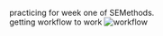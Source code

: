 practicing for week one of SEMethods.  
getting workflow to work
![workflow](https://github.com/<UserName>/<RepositoryName>/actions/workflows/main3.yml/badge.svg)